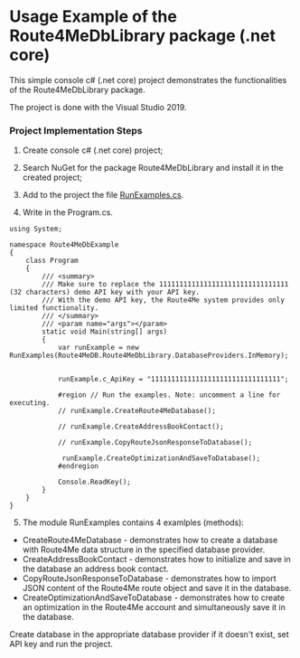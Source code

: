 # Usage Example of the Route4MeDbLibrary package (.net core)


This simple console c# (.net core) project demonstrates the functionalities of the Route4MeDbLibrary package.

The project is done with the Visual Studio 2019.


### Project Implementation Steps

1. Create console c# (.net core) project;

2. Search NuGet for the package Route4MeDbLibrary and install it in the created project;

3. Add to the project the file [RunExamples.cs](https://github.com/route4me/route4me-net-core/blob/master/Route4MeDbExample/Route4MeDbExample/RunExamples.cs).

4. Write in the Program.cs.

```
using System;

namespace Route4MeDbExample
{
    class Program
    {
        /// <summary>
        /// Make sure to replace the 11111111111111111111111111111111 (32 characters) demo API key with your API key.
        /// With the demo API key, the Route4Me system provides only limited functionality.
        /// </summary>
        /// <param name="args"></param>
        static void Main(string[] args)
        {
            var runExample = new RunExamples(Route4MeDB.Route4MeDbLibrary.DatabaseProviders.InMemory);


            runExample.c_ApiKey = "11111111111111111111111111111111";

            #region // Run the examples. Note: uncomment a line for executing.
            // runExample.CreateRoute4MeDatabase();

            // runExample.CreateAddressBookContact();

            // runExample.CopyRouteJsonResponseToDatabase();

             runExample.CreateOptimizationAndSaveToDatabase();
            #endregion

            Console.ReadKey();
        }
    }
}
```

5. The module RunExamples contains 4 examlples (methods):

- CreateRoute4MeDatabase - demonstrates how to create a database with Route4Me data structure in the specified database provider.
- CreateAddressBookContact - demonstrates how to initialize and save in the database an address book contact.
- CopyRouteJsonResponseToDatabase - demonstrates how to import JSON content of the Route4Me route object and save it in the database.
- CreateOptimizationAndSaveToDatabase - demonstrates how to create an optimization in the Route4Me account and simultaneously save it in the database.

Create database in the appropriate database provider if it doesn't exist, set API key and run the project.
